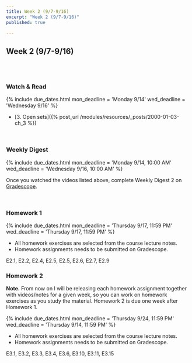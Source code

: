 ```yaml
---
title: Week 2 (9/7-9/16)
excerpt: "Week 2 (9/7-9/16)"
published: true

---
```


## Week 2 (9/7-9/16)

<br/>
<br/>


### Watch & Read

{% include due_dates.html
mon_deadline = 'Monday 9/14'
wed_deadline = 'Wednesday 9/16'
%}



* [3. Open sets]({% post_url /modules/resources/_posts/2000-01-03-ch_3 %})

<br/>

### Weekly Digest

{% include due_dates.html
mon_deadline = 'Monday 9/14, 10:00 AM'
wed_deadline = 'Wednesday 9/16, 10:00 AM'
%}

Once you watched the videos listed above, complete Weekly Digest 2 on [Gradescope](https://www.gradescope.com).

<br/>

### Homework 1

{% include due_dates.html
mon_deadline = 'Thursday 9/17, 11:59 PM'
wed_deadline = 'Thursday 9/17, 11:59 PM'
%}


* All homework exercises are selected from the course lecture notes.
* Homework assignments needs to be submitted on Gradescope.

E2.1, E2.2, E2.4, E2.5, E2.5, E2.6, E2.7, E2.9


### Homework 2

**Note.** From now on I will be releasing each homework assignment together with videos/notes
for a given week, so you can work on homework exercises as you study the material. Homework 2
is due one week after Homework 1.

{% include due_dates.html
mon_deadline = 'Thursday 9/24, 11:59 PM'
wed_deadline = 'Thursday 9/14, 11:59 PM'
%}

* All homework exercises are selected from the course lecture notes.
* Homework assignments needs to be submitted on Gradescope.


E3.1, E3.2, E3.3, E3.4, E3.6, E3.10, E3.11, E3.15
